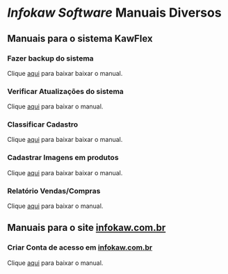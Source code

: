 
# *Infokaw* *Software* Manuais Diversos
 ## Manuais para o sistema KawFlex
  ### Fazer backup do sistema
 Clique  [aqui](https://github.com/ajinfokaw/infokaw_manuais/blob/main/pdf/BACKUP_COPIA_DE_SEGURANCA_KAWFLEX.pdf) para baixar baixar o manual.
 ### Verificar Atualizações do sistema
 Clique [aqui](https://github.com/ajinfokaw/infokaw_manuais/blob/main/pdf/CHECAR-POR_ATUALIZACAO_SISTEMA_KAWFLEX.pdf) para baixar o manual.
 ### Classificar Cadastro
 Clique [aqui](https://github.com/ajinfokaw/infokaw_manuais/blob/main/pdf/INSTRUCAO.pdf) para baixar baixar o manual.
 ### Cadastrar Imagens em produtos
 Clique [aqui](https://github.com/ajinfokaw/infokaw_manuais/blob/main/pdf/CADASTRO_PODUtOS_INSERIR_IMAGEM.pdf) para baixar baixar o manual.
 ### Relatório Vendas/Compras
 Clique [aqui](https://github.com/ajinfokaw/infokaw_manuais/blob/main/pdf/RELATORIO_VENDAS_COMPRAS_KAWFLEX.pdf) para baixar o manual.
 
 ## Manuais para o site [infokaw.com.br](infokaw.com.br)
 
 ### Criar Conta de acesso em [infokaw.com.br](infokaw.com.br)
 Clique [aqui](https://github.com/ajinfokaw/infokaw_manuais/blob/main/pdf/CADASTRAR_ACESSO_INFOKAW_COM_BR.pdf) para baixar o manual.
 
